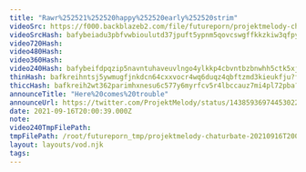 ```yaml
---
title: "Rawr%252521%252520happy%252520early%252520strim"
videoSrc: https://f000.backblazeb2.com/file/futureporn/projektmelody-chaturbate-2021-09-16.mp4
videoSrcHash: bafybeiadu3pbfvwbioulutd37jpuft5ypnm5qovcswgffkkzkiw3qfpyoe
video720Hash: 
video480Hash: 
video360Hash: 
video240Hash: bafybeifdpqzip5navntuhaveuvlngo4ylkkp4cbvntbzbnwhh5ctk5xjje?filename=projektmelody-chaturbate-20210916T200039Z-240p.mp4
thinHash: bafkreihntsj5ywmugfjnkdcn64cxxvocr4wq6duqz4qbftzmd3kieukfju?filename=20210916T200039Z_thin.jpg
thiccHash: bafkreih2wt362parimhxnesu6c577y6myrfcv5r4lbccauz7mi4pl72pba?filename=20210916T200039Z_thicc.jpg
announceTitle: "Here%20comes%20trouble"
announceUrl: https://twitter.com/ProjektMelody/status/1438593697445302274
date: 2021-09-16T20:00:39.000Z
note: 
video240TmpFilePath: 
tmpFilePath: /root/futureporn_tmp/projektmelody-chaturbate-20210916T200039Z.mp4
layout: layouts/vod.njk
tags:
---
```

